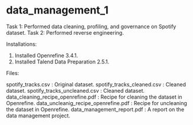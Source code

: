 # data_management_1

Task 1: Performed data cleaning, profiling, and governance on Spotify dataset.
Task 2: Performed reverse engineering.

Installations:

1. Installed Openrefine 3.4.1.
2. Installed Talend Data Preparation 2.5.1.

Files:

spotify_tracks.csv : Original dataset.
spotify_tracks_cleaned.csv : Cleaned dataset.
spotify_tracks_uncleaned.csv : Cleaned dataset.
data_cleaning_recipe_openrefine.pdf : Recipe for cleaning the dataset in Openrefine.
data_uncleanig_recipe_openrefine.pdf : Recipe for uncleaning the dataset in Openrefine.
data_management_report.pdf : A report on the data management project.
